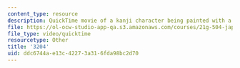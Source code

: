 ```yaml
---
content_type: resource
description: QuickTime movie of a kanji character being painted with a brush.
file: https://ol-ocw-studio-app-qa.s3.amazonaws.com/courses/21g-504-japanese-iv-spring-2009/ddc6744ae13c42273a316fda98bc2d70_3204.mov
file_type: video/quicktime
resourcetype: Other
title: '3204'
uid: ddc6744a-e13c-4227-3a31-6fda98bc2d70
---
```

